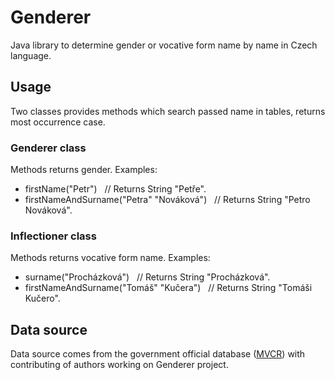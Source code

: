 # Genderer
Java library to determine gender or vocative form name by name in Czech language.

## Usage
Two classes provides methods which search passed name in tables, returns most occurrence case.

### Genderer class
Methods returns gender. Examples:
- firstName("Petr") &nbsp; // Returns String "Petře".
- firstNameAndSurname("Petra" "Nováková") &nbsp; // Returns String "Petro Nováková".

### Inflectioner class
Methods returns vocative form name. Examples:
- surname("Procházková") &nbsp; // Returns String "Procházková".
- firstNameAndSurname("Tomáš" "Kučera") &nbsp; // Returns String "Tomáši Kučero".

## Data source
Data source comes from the government official database ([MVCR](https://www.mvcr.cz/)) with contributing of authors working on Genderer project.
